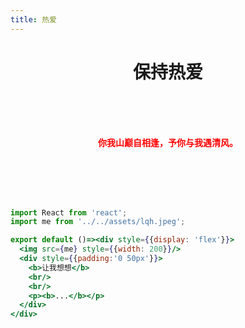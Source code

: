 ```yaml
---
title: 热爱
---
```


<h1 style="text-align:center">保持热爱</h1>

<br/>
<br/>
<br/>

<p style="font-weight:700; color:red; text-align:center">你我山巅自相逢，予你与我遇清风。</p>

<br/>
<br/>
<br/>
<br/>

```jsx
import React from 'react';
import me from '../../assets/lqh.jpeg';

export default ()=><div style={{display: 'flex'}}>
  <img src={me} style={{width: 200}}/>
  <div style={{padding:'0 50px'}}>
    <b>让我想想</b>
    <br/>
    <br/>
    <p><b>...</b></p>
  </div>
</div>
```
